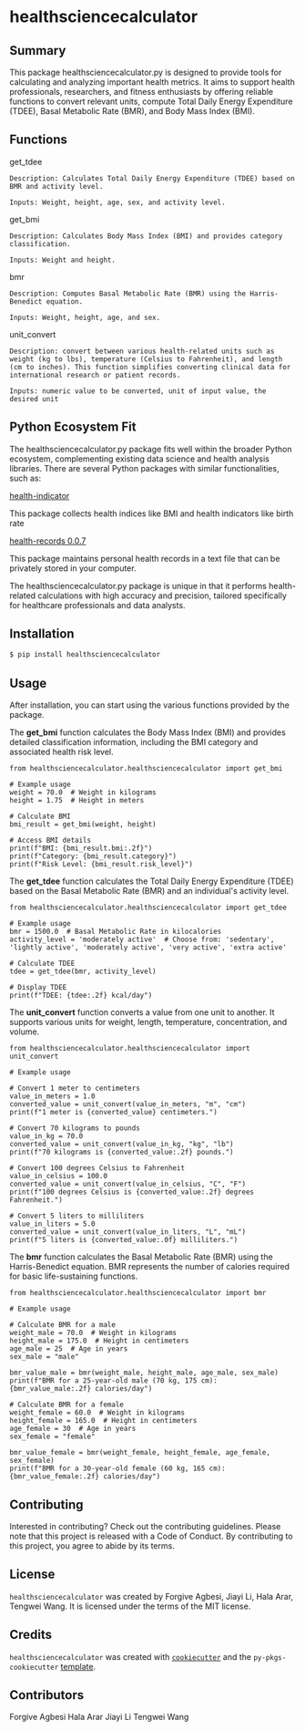# healthsciencecalculator

## Summary 

This package healthsciencecalculator.py is designed to provide tools for calculating and analyzing important health metrics. It aims to support health professionals, researchers, and fitness enthusiasts by offering reliable functions to convert relevant units, compute Total Daily Energy Expenditure (TDEE), Basal Metabolic Rate (BMR), and Body Mass Index (BMI).

## Functions 

get_tdee

    Description: Calculates Total Daily Energy Expenditure (TDEE) based on BMR and activity level.

    Inputs: Weight, height, age, sex, and activity level.

get_bmi

    Description: Calculates Body Mass Index (BMI) and provides category classification.

    Inputs: Weight and height.

bmr

    Description: Computes Basal Metabolic Rate (BMR) using the Harris-Benedict equation.

    Inputs: Weight, height, age, and sex.

unit_convert

    Description: convert between various health-related units such as weight (kg to lbs), temperature (Celsius to Fahrenheit), and length (cm to inches). This function simplifies converting clinical data for international research or patient records.
    
    Inputs: numeric value to be converted, unit of input value, the desired unit


## Python Ecosystem Fit

The healthsciencecalculator.py package fits well within the broader Python ecosystem, complementing existing data science and health analysis libraries. There are several Python packages with similar functionalities, such as: 

[health-indicator](https://pypi.org/project/health-indicator/)
    
This package collects health indices like BMI and health indicators like birth rate

[health-records 0.0.7](https://pypi.org/project/health-records/)

This package maintains personal health records in a text file that can be privately stored in your computer.

The healthsciencecalculator.py package is unique in that it performs health-related calculations with high accuracy and precision, tailored specifically for healthcare professionals and data analysts.

## Installation

```bash
$ pip install healthsciencecalculator
```

## Usage

After installation, you can start using the various functions provided by the package. 


The **get_bmi** function calculates the Body Mass Index (BMI) and provides detailed classification information, including the BMI category and associated health risk level.

```
from healthsciencecalculator.healthsciencecalculator import get_bmi  

# Example usage
weight = 70.0  # Weight in kilograms
height = 1.75  # Height in meters

# Calculate BMI
bmi_result = get_bmi(weight, height)

# Access BMI details
print(f"BMI: {bmi_result.bmi:.2f}")
print(f"Category: {bmi_result.category}")
print(f"Risk Level: {bmi_result.risk_level}")
```

The **get_tdee** function calculates the Total Daily Energy Expenditure (TDEE) based on the Basal Metabolic Rate (BMR) and an individual's activity level.

```
from healthsciencecalculator.healthsciencecalculator import get_tdee  

# Example usage
bmr = 1500.0  # Basal Metabolic Rate in kilocalories
activity_level = 'moderately active'  # Choose from: 'sedentary', 'lightly active', 'moderately active', 'very active', 'extra active'

# Calculate TDEE
tdee = get_tdee(bmr, activity_level)

# Display TDEE
print(f"TDEE: {tdee:.2f} kcal/day")

```
The **unit_convert** function converts a value from one unit to another. It supports various units for weight, length, temperature, concentration, and volume.

```
from healthsciencecalculator.healthsciencecalculator import unit_convert

# Example usage

# Convert 1 meter to centimeters
value_in_meters = 1.0
converted_value = unit_convert(value_in_meters, "m", "cm")
print(f"1 meter is {converted_value} centimeters.")

# Convert 70 kilograms to pounds
value_in_kg = 70.0
converted_value = unit_convert(value_in_kg, "kg", "lb")
print(f"70 kilograms is {converted_value:.2f} pounds.")

# Convert 100 degrees Celsius to Fahrenheit
value_in_celsius = 100.0
converted_value = unit_convert(value_in_celsius, "C", "F")
print(f"100 degrees Celsius is {converted_value:.2f} degrees Fahrenheit.")

# Convert 5 liters to milliliters
value_in_liters = 5.0
converted_value = unit_convert(value_in_liters, "L", "mL")
print(f"5 liters is {converted_value:.0f} milliliters.")
```

The **bmr** function calculates the Basal Metabolic Rate (BMR) using the Harris-Benedict equation. BMR represents the number of calories required for basic life-sustaining functions.

```
from healthsciencecalculator.healthsciencecalculator import bmr

# Example usage

# Calculate BMR for a male
weight_male = 70.0  # Weight in kilograms
height_male = 175.0  # Height in centimeters
age_male = 25  # Age in years
sex_male = "male"

bmr_value_male = bmr(weight_male, height_male, age_male, sex_male)
print(f"BMR for a 25-year-old male (70 kg, 175 cm): {bmr_value_male:.2f} calories/day")

# Calculate BMR for a female
weight_female = 60.0  # Weight in kilograms
height_female = 165.0  # Height in centimeters
age_female = 30  # Age in years
sex_female = "female"

bmr_value_female = bmr(weight_female, height_female, age_female, sex_female)
print(f"BMR for a 30-year-old female (60 kg, 165 cm): {bmr_value_female:.2f} calories/day")
```

## Contributing

Interested in contributing? Check out the contributing guidelines. Please note that this project is released with a Code of Conduct. By contributing to this project, you agree to abide by its terms.

## License

`healthsciencecalculator` was created by Forgive Agbesi, Jiayi Li, Hala Arar, Tengwei Wang. It is licensed under the terms of the MIT license.

## Credits

`healthsciencecalculator` was created with [`cookiecutter`](https://cookiecutter.readthedocs.io/en/latest/) and the `py-pkgs-cookiecutter` [template](https://github.com/py-pkgs/py-pkgs-cookiecutter).

## Contributors

Forgive Agbesi
Hala Arar
Jiayi Li
Tengwei Wang
